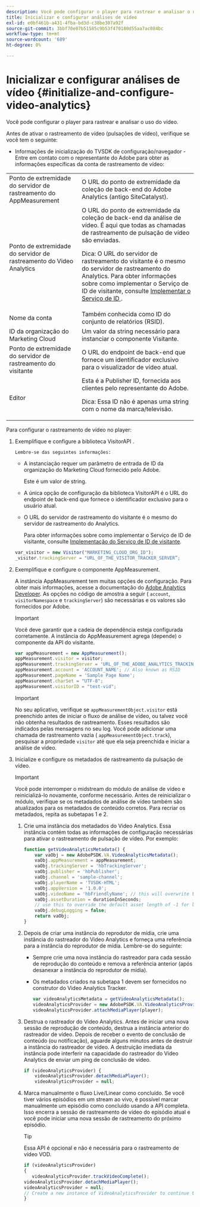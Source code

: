 ```yaml
---
description: Você pode configurar o player para rastrear e analisar o uso do vídeo.
title: Inicializar e configurar análises de vídeo
exl-id: e0bf461b-a431-4fba-bd3d-c38be307a92f
source-git-commit: 3bbf70e07b51585c9b53f470180d55aa7ac084bc
workflow-type: tm+mt
source-wordcount: '689'
ht-degree: 0%

---
```


# Inicializar e configurar análises de vídeo {#initialize-and-configure-video-analytics}

Você pode configurar o player para rastrear e analisar o uso do vídeo.

Antes de ativar o rastreamento de vídeo (pulsações de vídeo), verifique se você tem o seguinte:

* Informações de inicialização do TVSDK de configuração/navegador - Entre em contato com o representante do Adobe para obter as informações específicas da conta de rastreamento de vídeo:

<table id="table_3565328ABBEE4605A92EAE1ADE5D6F84">
 <tbody>
  <tr>
   <td colname="col1"> Ponto de extremidade do servidor de rastreamento do AppMeasurement </td>
   <td colname="col2"> O URL do ponto de extremidade da coleção de back-end do Adobe Analytics (antigo SiteCatalyst). </td>
  </tr>
  <tr>
   <td colname="col1"> Ponto de extremidade do servidor de rastreamento do Video Analytics </td>
   <td colname="col2"> O URL do ponto de extremidade da coleção de back-end da análise de vídeo. É aqui que todas as chamadas de rastreamento de pulsação de vídeo são enviadas. <p>Dica:  O URL do servidor de rastreamento do visitante é o mesmo do servidor de rastreamento do Analytics. Para obter informações sobre como implementar o Serviço de ID de visitante, consulte <a href="https://experienceleague.adobe.com/docs/id-service/using/implementation/setup-target.html?lang=en" format="html" scope="external"> Implementar o Serviço de ID </a>. </p> </td>
  </tr>
  <tr>
   <td colname="col1"> Nome da conta </td>
   <td colname="col2"> Também conhecida como ID do conjunto de relatórios (RSID). </td>
  </tr>
  <tr>
   <td colname="col1"> ID da organização do Marketing Cloud </td>
   <td colname="col2"> Um valor da string necessário para instanciar o componente Visitante. </td>
  </tr>
  <tr>
   <td colname="col1"> Ponto de extremidade do servidor de rastreamento do visitante </td>
   <td colname="col2"> O URL do endpoint de back-end que fornece um identificador exclusivo para o visualizador de vídeo atual. </td>
  </tr>
  <tr>
   <td colname="col1"> Editor </td>
   <td colname="col2"> Esta é a Publisher ID, fornecida aos clientes pelo representante do Adobe. <p>Dica:  Essa ID não é apenas uma string com o nome da marca/televisão. </p> </td>
  </tr>
 </tbody>
</table>

Para configurar o rastreamento de vídeo no player:

1. Exemplifique e configure a biblioteca VisitorAPI .

       Lembre-se das seguintes informações:
   
   * A instanciação requer um parâmetro de entrada de ID da organização do Marketing Cloud fornecido pelo Adobe.

      Este é um valor de string.
   * A única opção de configuração da biblioteca VisitorAPI é o URL do endpoint de back-end que fornece o identificador exclusivo para o usuário atual.
   * O URL do servidor de rastreamento do visitante é o mesmo do servidor de rastreamento do Analytics.

      Para obter informações sobre como implementar o Serviço de ID de visitante, consulte [Implementação do Serviço de ID de visitante](https://experienceleague.adobe.com/docs/id-service/using/implementation/setup-target.html?lang=en).

   ```js
   var_visitor = new Visitor("MARKETING_CLOUD_ORG_ID");
   _visitor.trackingServer = "URL_OF_THE_VISITOR_TRACKER_SERVER”;
   ```

2. Exemplifique e configure o componente AppMeasurement.

   A instância AppMeasurement tem muitas opções de configuração. Para obter mais informações, acesse a documentação do [Adobe Analytics Developer](https://microsite.omniture.com/t2/help/en_US/reference/#Developer). As opções no código de amostra a seguir ( `account`, `visitorNamespace` e `trackingServer`) são necessárias e os valores são fornecidos por Adobe.

   >[!IMPORTANT]
   >
   >Você deve garantir que a cadeia de dependência esteja configurada corretamente. A instância do AppMeasurement agrega (depende) o componente da API do visitante.

   ```js
   var appMeasurement = new AppMeasurement();
   appMeasurement.visitor = visitor;
   appMeasurement.trackingServer = 'URL_OF_THE_ADOBE_ANALYTICS_TRACKING_SERVER';
   appMeasurement.account = 'ACCOUNT_NAME'; // Also known as RSID
   appMeasurement.pageName = 'Sample Page Name';
   appMeasurement.charSet = "UTF-8";
   appMeasurement.visitorID = "test-vid";
   ```

   >[!IMPORTANT]
   >
   >No seu aplicativo, verifique se `appMeasurementObject.visitor` está preenchido antes de iniciar o fluxo de análise de vídeo, ou talvez você não obtenha resultados de rastreamento. Esses resultados são indicados pelas mensagens no seu log. Você pode adicionar uma chamada de rastreamento vazia ( `appMeasurementObject.track`), pesquisar a propriedade `visitor` até que ela seja preenchida e iniciar a análise de vídeo.

3. Inicialize e configure os metadados de rastreamento da pulsação de vídeo.

   >[!IMPORTANT]
   >
   >Você pode interromper o midstream do módulo de análise de vídeo e reinicializá-lo novamente, conforme necessário. Antes de reinicializar o módulo, verifique se os metadados de análise de vídeo também são atualizados para os metadados de conteúdo corretos. Para recriar os metadados, repita as subetapas 1 e 2.

   1. Crie uma instância dos metadados do Video Analytics.
Essa instância contém todas as informações de configuração necessárias para ativar o rastreamento de pulsação de vídeo. Por exemplo:

      ```js
      function getVideoAnalyticsMetadata() {
          var vaObj = new AdobePSDK.VA.VideoAnalyticsMetadata();
          vaObj.appMeasurement = appMeasurement;
          vaObj.trackingServer = 'hbTrackingServer';
          vaObj.publisher = 'hbPublisher';
          vaObj.channel = 'sample-channel';
          vaObj.playerName = 'TVSDK-HTML';
          vaObj.appVersion = '1.0.0';
          vaObj.videoName = 'hbFriendlyName'; // this will overwrite the ContextData variable a.media.friendlyName
          vaObj.assetDuration = durationInSeconds;
          // use this to override the default asset length of -1 for live streams
          vaObj.debugLogging = false;
          return vaObj;
      }
      ```

   2. Depois de criar uma instância do reprodutor de mídia, crie uma instância do rastreador do Video Analytics e forneça uma referência para a instância do reprodutor de mídia.
Lembre-se do seguinte:

      * Sempre crie uma nova instância do rastreador para cada sessão de reprodução do conteúdo e remova a referência anterior (após desanexar a instância do reprodutor de mídia).
      * Os metadados criados na subetapa 1 devem ser fornecidos no construtor do Video Analytics Tracker.

         ```js
         var videoAnalyticsMetadata = getVideoAnalyticsMetadata();
         videoAnalyticsProvider = new AdobePSDK.VA.VideoAnalyticsProvider(videoAnalyticsMetadata);
         videoAnalyticsProvider.attachMediaPlayer(player);
         ```
   3. Destrua o rastreador do Video Analytics.
Antes de iniciar uma nova sessão de reprodução de conteúdo, destrua a instância anterior do rastreador de vídeo. Depois de receber o evento de conclusão de conteúdo (ou notificação), aguarde alguns minutos antes de destruir a instância do rastreador de vídeo. A destruição imediata da instância pode interferir na capacidade do rastreador do Video Analytics de enviar um ping de conclusão de vídeo.

      ```js
      if (videoAnalyticsProvider) {
          videoAnalyticsProvider.detachMediaPlayer();
          videoAnalyticsProvider = null;
      ```

   4. Marca manualmente o fluxo Live/Linear como concluído.
Se você tiver vários episódios em um stream ao vivo, é possível marcar manualmente um episódio como concluído usando a API completa. Isso encerra a sessão de rastreamento de vídeo do episódio atual e você pode iniciar uma nova sessão de rastreamento do próximo episódio.
      >[!TIP]
      >
      >Essa API é opcional e não é necessária para o rastreamento de vídeo VOD.

      ```js
      if (videoAnalyticsProvider)
      {
         videoAnalyticsProvider.trackVideoComplete();
      videoAnalyticsProvider.detachMediaPlayer();
      videoAnalyticsProvider = null;
      // Create a new instance of VideoAnalyticsProvider to continue tracking.
      }
      ```
